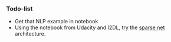 ### Todo-list

- Get that NLP example in notebook
- Using the notebook from Udacity and I2DL, try the [sparse net](http://blog.kaggle.com/2015/01/02/cifar-10-competition-winners-interviews-with-dr-ben-graham-phil-culliton-zygmunt-zajac/) architecture.
